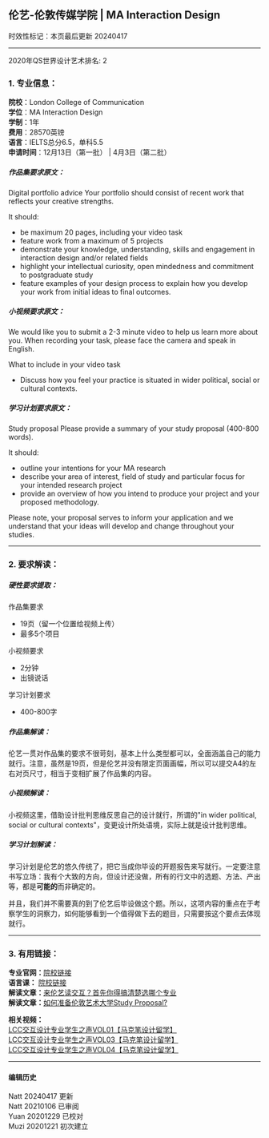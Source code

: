 ## 伦艺-伦敦传媒学院 | MA Interaction Design
时效性标记：本页最后更新 20240417  

---
2020年QS世界设计艺术排名: 2  

### 1. 专业信息：  

**院校**：London College of Communication  
**学位**：MA Interaction Design  
**学制**：1年  
**费用**：28570英镑  
**语言**：IELTS总分6.5，单科5.5  
**申请时间**：12月13日（第一批） | 4月3日（第二批）  

##### 作品集要求原文：

Digital portfolio advice
Your portfolio should consist of recent work that reflects your creative strengths.

It should:

- be maximum 20 pages, including your video task
- feature work from a maximum of 5 projects
- demonstrate your knowledge, understanding, skills and engagement in interaction design and/or related fields
- highlight your intellectual curiosity, open mindedness and commitment to postgraduate study
- feature examples of your design process to explain how you develop your work from initial ideas to final outcomes.

##### 小视频要求原文：
We would like you to submit a 2-3 minute video to help us learn more about you. When recording your task, please face the camera and speak in English.

What to include in your video task

- Discuss how you feel your practice is situated in wider political, social or cultural contexts.

##### 学习计划要求原文：
Study proposal
Please provide a summary of your study proposal (400-800 words).

It should:

- outline your intentions for your MA research
- describe your area of interest, field of study and particular focus for your intended research project
- provide an overview of how you intend to produce your project and your proposed methodology.

Please note, your proposal serves to inform your application and we understand that your ideas will develop and change throughout your studies.

---

### 2. 要求解读：  

##### 硬性要求提取：
作品集要求
- 19页（留一个位置给视频上传）
- 最多5个项目


小视频要求  
  - 2分钟  
  - 出镜说话

学习计划要求
- 400-800字


##### 作品集解读：  

伦艺一贯对作品集的要求不很苛刻，基本上什么类型都可以，全面涵盖自己的能力就行。注意，虽然是19页，但是伦艺并没有限定页面画幅，所以可以提交A4的左右对页尺寸，相当于变相扩展了作品集的内容。


##### 小视频解读：  

小视频这里，借助设计批判思维反思自己的设计就行，所谓的"in wider political, social or cultural contexts"，变更设计所处语境，实际上就是设计批判思维。

##### 学习计划解读：  

学习计划是伦艺的悠久传统了，把它当成你毕设的开题报告来写就行。一定要注意书写立场：我有个大致的方向，但设计还没做，所有的行文中的选题、方法、产出等，都是**可能的**而非确定的。

并且，我们并不需要真的到了伦艺后毕设做这个题。所以，这项内容的重点在于考察学生的洞察力，如何能够看到一个值得做下去的题目，只需要按这个要点去体现就行。


---


### 3. 有用链接：  

**专业官网：**[院校链接](https://www.arts.ac.uk/subjects/animation-interactive-film-and-sound/postgraduate/ma-interaction-design-communication-lcc)  
**语言课：** [院校链接](https://www.arts.ac.uk/study-at-ual/language-centre)  
**解读文章：**[来伦艺读交互？首先你得搞清楚选哪个专业](http://www.makebi.net/26662.html)  
**解读文章：**[如何准备伦敦艺术大学Study Proposal?](http://www.makebi.net/32120.html)  


**相关视频：**  
[LCC交互设计专业学生之声VOL01【马克笔设计留学】](https://www.bilibili.com/video/av22384527)  
[LCC交互设计专业学生之声VOL03【马克笔设计留学】](https://www.bilibili.com/video/av22384675)  
[LCC交互设计专业学生之声VOL04【马克笔设计留学】](https://www.bilibili.com/video/av22384916)  



---


#### 编辑历史  

Natt 20240417 更新  
Natt 20210106 已审阅  
Yuan 20201229 已校对  
Muzi 20201221 初次建立  
